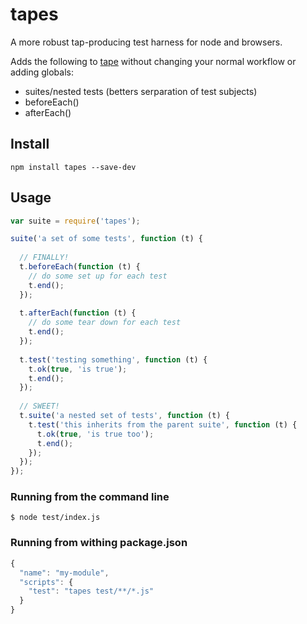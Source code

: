 # tapes

A more robust tap-producing test harness for node and browsers.

Adds the following to [tape]() without changing your normal workflow or adding globals:

* suites/nested tests (betters serparation of test subjects)
* beforeEach()
* afterEach()

## Install

```
npm install tapes --save-dev
```

## Usage

```js
var suite = require('tapes');

suite('a set of some tests', function (t) {
  
  // FINALLY!
  t.beforeEach(function (t) {
    // do some set up for each test
    t.end();
  });
  
  t.afterEach(function (t) {
    // do some tear down for each test
    t.end();
  });
  
  t.test('testing something', function (t) {
    t.ok(true, 'is true');
    t.end();
  });
  
  // SWEET!
  t.suite('a nested set of tests', function (t) {
    t.test('this inherits from the parent suite', function (t) {
      t.ok(true, 'is true too');
      t.end();
    });
  });
});
```

### Running from the command line

```
$ node test/index.js
```

### Running from withing package.json

```js
{
  "name": "my-module",
  "scripts": {
    "test": "tapes test/**/*.js"
  }
}
```